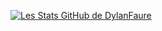 [![Les Stats GitHub de DylanFaure](https://github-readme-stats.vercel.app/api?username=DylanFaure)](https://github.com/DylanFaure/github-readme-stats)
